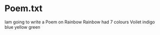 # Poem.txt
Iam going to write a Poem on Rainbow
Rainbow had 7 colours
Voilet 
indigo
blue
yellow
green
